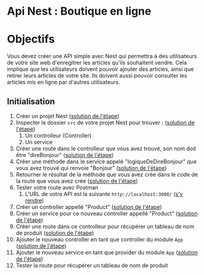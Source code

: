 # Api Nest : Boutique en ligne

# Objectifs

Vous devez créer une API simple avec Nest qui permettra à des utilisateurs de votre site web d'enregitrer les articles qu'ils souhaitent vendre. Cela implique que les utilisateurs doivent pouvoir ajouter des articles, ainsi que retirer leurs articles de votre site. Ils doivent aussi pouvoir consulter les articles mis en ligne par d'autres utilisateurs.

## Initialisation

1. Créer un projet Nest ([solution de l'étape](https://github.com/benjGam/E-Commerce-API-NW/tree/01-cr%C3%A9er-un-projet-nest))
2. Inspecter le dossier `src` de votre projet Nest pour trouver : ([solution de l'étape](https://github.com/benjGam/E-Commerce-API-NW/tree/02-inspecter-src))
   1. Un controlleur (Controller)
   2. Un service
3. Créer une route dans le controlleur que vous avez trouvé, son nom doit être "direBonjour" ([solution de l'étape](https://github.com/benjGam/E-Commerce-API-NW/tree/03-cr%C3%A9er-une-route))
4. Créer une méthode dans le service appelé "logiqueDeDireBonjour" que vous avez trouvé qui renvoie "Bonjour" ([solution de l'étape](https://github.com/benjGam/E-Commerce-API-NW/tree/04-cr%C3%A9er-une-m%C3%A9thode-dans-un-service))
5. Retourner le résultat de la méthode que vous avez crée dans le code de la route que vous avez crée ([solution de l'étape](https://github.com/benjGam/E-Commerce-API-NW/tree/05-retourner-le-resultat))
6. Tester votre route avec Postman
   1. L'URL de votre API est la suivante `http://localhost:3000/` ([s'y rendre](http://localhost:3000/))
7. Créer un controller appellé "Product" ([solution de l'étape](https://github.com/benjGam/E-Commerce-API-NW/tree/07-cr%C3%A9er-un-controller))
8. Créer un service pour ce nouveau controller appellé "Product" ([solution de l'étape](https://github.com/benjGam/E-Commerce-API-NW/tree/08-cr%C3%A9er-un-service))
9. Créer une route dans ce controlleur pour récupérer un tableau de nom de produit ([solution de l'étape](https://github.com/benjGam/E-Commerce-API-NW/tree/09-cr%C3%A9er-une-route))
10. Ajouter le nouveau controller en tant que controller du module `App` ([solution de l'étape](https://github.com/benjGam/E-Commerce-API-NW/tree/10-lier-le-controlleur-nest))
11. Ajouter le nouveau service en tant que provider du module `App` ([solution de l'étape](https://github.com/benjGam/E-Commerce-API-NW/tree/11-ajouter-le-service-en-provider))
12. Tester la route pour récupérer un tableau de nom de produit